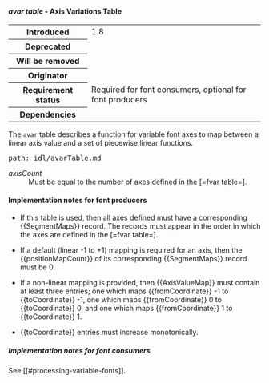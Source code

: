 <h4 id="avar"><dfn>avar table</dfn> - Axis Variations Table</h4>

<table>
    <tr><th>Introduced</th> <td> 1.8 </td> </tr>
    <tr><th>Deprecated</th> <td> </td> </tr>
    <tr><th>Will be removed</th> <td> </td> </tr>
    <tr><th>Originator</th> <td> </td> </tr>
    <tr><th>Requirement status</th> <td> Required for font consumers, optional for font producers</td> </tr>
    <tr><th>Dependencies</th> <td> </td> </tr>
</table>

The `avar` table describes a function for variable font axes to map between a linear axis value and a set of piecewise linear functions.

<pre class=include>path: idl/avarTable.md</pre>


<dl dfn-type=attribute dfn-for=avarTable>
  <dt><dfn>axisCount</dfn></dt>
  <dd>Must be equal to the number of axes defined in the [=fvar table=].</dd>
</dl>

<h4 id="avar.in-prod">Implementation notes for font producers</h4>

* If this table is used, then all axes defined must have a corresponding {{SegmentMaps}} record. The records must appear in the order in which the axes are defined in the [=fvar table=].

* If a default (linear -1 to +1) mapping is required for an axis, then the {{positionMapCount}} of its corresponding {{SegmentMaps}} record must be 0.

* If a non-linear mapping is provided, then {{AxisValueMap}} must contain at least three entries; one which maps {{fromCoordinate}} -1 to {{toCoordinate}} -1, one which maps {{fromCoordinate}} 0 to {{toCoordinate}} 0, and one which maps {{fromCoordinate}} 1 to {{toCoordinate}} 1.

* {{toCoordinate}} entries must increase monotonically.

<h5 id="avar.in-cons">Implementation notes for font consumers</h5>

See [[#processing-variable-fonts]].
